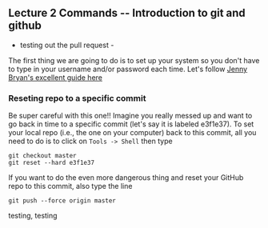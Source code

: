 ## Lecture 2 Commands -- Introduction to git and github

- testing out the pull request - 

The first thing we are going to do is to set up your system so you don't have to type in your username and/or password each time. Let's follow [Jenny Bryan's excellent guide here](http://happygitwithr.com/credential-caching.html#credential-caching)


### Reseting repo to a specific commit

Be super careful with this one!! Imagine you really messed up and want to go back in time to a specific commit (let's say it is labeled e3f1e37). To set your local repo (i.e., the one on your computer) back to this commit, all you need to do is to click on `Tools -> Shell` then type

```
git checkout master
git reset --hard e3f1e37
````

If you want to do the even more dangerous thing and reset your GitHub repo to this commit, also type the line

```
git push --force origin master

```

testing, testing 
